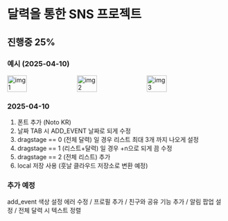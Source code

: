 # 달력을 통한 SNS 프로젝트
## 진행중 25%
### 예시 (2025-04-10)
<div style="display: flex; gap: 10px;">
  <img src="https://github.com/user-attachments/assets/755ffadd-725f-491e-94b1-d749e90662e1" alt="img1" style="width: 30%; height: auto;" />
  <img src="https://github.com/user-attachments/assets/b83f6d3e-b8f9-4c59-844a-1768a1ce8104" alt="img2" style="width: 30%; height: auto;" />
  <img src="https://github.com/user-attachments/assets/4bcc5327-7c61-4fd0-9cf5-8bb9e1d456d2" alt="img3" style="width: 30%; height: auto;" />
</div>

### 2025-04-10 
1. 폰트 추가 (Noto KR)
2. 날짜 TAB 시 ADD_EVENT 날짜로 되게 수정
3. dragstage == 0 (전체 달력) 일 경우 리스트 최대 3개 까지 나오게 설정
4. dragstage == 1 (리스트+달력) 일 경우 +n으로 되게 끔 수정
5. dragstage == 2 (전체 리스트) 추가
6. local 저장 사용 (훗날 클라우드 저장소로 변환 예정)

### 추가 예정
add_event 색상 설정 에러 수정 / 프로필 추가 / 친구와 공유 기능 추가 / 알림 팝업 설정 / 전체 달력 시 텍스트 정렬 
